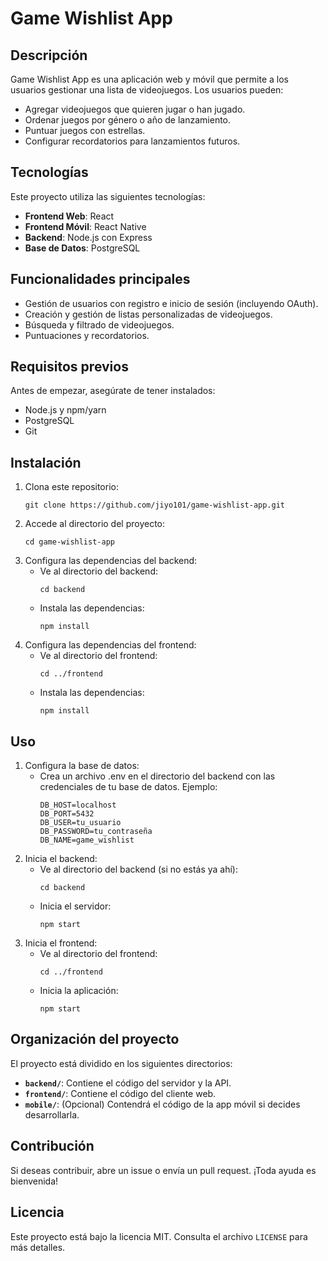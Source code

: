 # Game Wishlist App

## Descripción
Game Wishlist App es una aplicación web y móvil que permite a los usuarios gestionar una lista de videojuegos. Los usuarios pueden:
- Agregar videojuegos que quieren jugar o han jugado.
- Ordenar juegos por género o año de lanzamiento.
- Puntuar juegos con estrellas.
- Configurar recordatorios para lanzamientos futuros.

## Tecnologías
Este proyecto utiliza las siguientes tecnologías:
- **Frontend Web**: React
- **Frontend Móvil**: React Native
- **Backend**: Node.js con Express
- **Base de Datos**: PostgreSQL

## Funcionalidades principales
- Gestión de usuarios con registro e inicio de sesión (incluyendo OAuth).
- Creación y gestión de listas personalizadas de videojuegos.
- Búsqueda y filtrado de videojuegos.
- Puntuaciones y recordatorios.

## Requisitos previos
Antes de empezar, asegúrate de tener instalados:
- Node.js y npm/yarn
- PostgreSQL
- Git

## Instalación
1. Clona este repositorio:
   ```
   git clone https://github.com/jiyo101/game-wishlist-app.git
   ```
2. Accede al directorio del proyecto:
   ```
   cd game-wishlist-app
   ```
3. Configura las dependencias del backend:
   - Ve al directorio del backend:
      ```
      cd backend
      ```
   - Instala las dependencias:
      ```
      npm install
      ```
4. Configura las dependencias del frontend:
   - Ve al directorio del frontend:
      ```
      cd ../frontend
      ```
   - Instala las dependencias:
      ```
      npm install
      ```

## Uso
1. Configura la base de datos:
   - Crea un archivo .env en el directorio del backend con las credenciales de tu base de datos. Ejemplo:
      ```
      DB_HOST=localhost
      DB_PORT=5432
      DB_USER=tu_usuario
      DB_PASSWORD=tu_contraseña
      DB_NAME=game_wishlist
      ```
2. Inicia el backend:
   - Ve al directorio del backend (si no estás ya ahí):
      ```
      cd backend
      ```
   - Inicia el servidor:
      ```
      npm start
      ```
3. Inicia el frontend:
   - Ve al directorio del frontend:
      ```
      cd ../frontend
      ```
   - Inicia la aplicación:
      ```
      npm start
      ```

## Organización del proyecto
El proyecto está dividido en los siguientes directorios:
- **`backend/`**: Contiene el código del servidor y la API.
- **`frontend/`**: Contiene el código del cliente web.
- **`mobile/`**: (Opcional) Contendrá el código de la app móvil si decides desarrollarla.

## Contribución
Si deseas contribuir, abre un issue o envía un pull request. ¡Toda ayuda es bienvenida!

## Licencia
Este proyecto está bajo la licencia MIT. Consulta el archivo `LICENSE` para más detalles.
